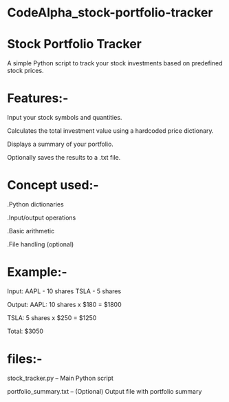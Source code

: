 # CodeAlpha_stock-portfolio-tracker
# Stock Portfolio Tracker
A simple Python script to track your stock investments based on predefined stock prices.
# Features:-
Input your stock symbols and quantities.

Calculates the total investment value using a hardcoded price dictionary.

Displays a summary of your portfolio.

Optionally saves the results to a .txt file.

# Concept used:-
.Python dictionaries

.Input/output operations

.Basic arithmetic

.File handling (optional)
# Example:-
Input:
  AAPL - 10 shares
  TSLA - 5 shares

Output:
  AAPL: 10 shares x $180 = $1800
  
  TSLA: 5 shares x $250 = $1250
  
  Total: $3050
# files:-
stock_tracker.py – Main Python script

portfolio_summary.txt – (Optional) Output file with portfolio summary


